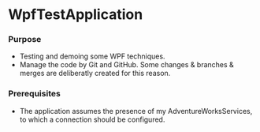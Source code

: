 # WpfTestApplication

### Purpose
* Testing and demoing some WPF techniques.
* Manage the code by Git and GitHub. Some changes & branches & merges are deliberatly created for this reason.

### Prerequisites
* The application assumes the presence of my AdventureWorksServices, to which a connection should be configured.
